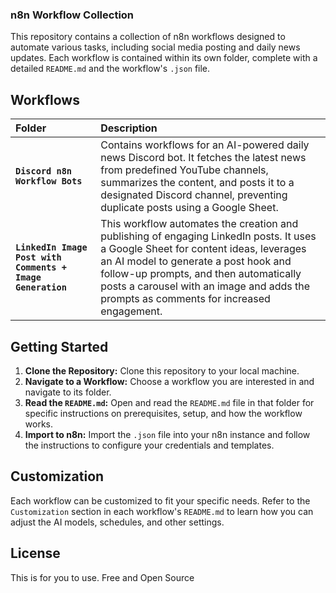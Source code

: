 ### n8n Workflow Collection

This repository contains a collection of n8n workflows designed to automate various tasks, including social media posting and daily news updates. Each workflow is contained within its own folder, complete with a detailed `README.md` and the workflow's `.json` file.

## Workflows

| Folder | Description |
| :--- | :--- |
| **`Discord n8n Workflow Bots`** | Contains workflows for an AI-powered daily news Discord bot. It fetches the latest news from predefined YouTube channels, summarizes the content, and posts it to a designated Discord channel, preventing duplicate posts using a Google Sheet. |
| **`LinkedIn Image Post with Comments + Image Generation`** | This workflow automates the creation and publishing of engaging LinkedIn posts. It uses a Google Sheet for content ideas, leverages an AI model to generate a post hook and follow-up prompts, and then automatically posts a carousel with an image and adds the prompts as comments for increased engagement. |

## Getting Started

1.  **Clone the Repository:** Clone this repository to your local machine.
2.  **Navigate to a Workflow:** Choose a workflow you are interested in and navigate to its folder.
3.  **Read the `README.md`:** Open and read the `README.md` file in that folder for specific instructions on prerequisites, setup, and how the workflow works.
4.  **Import to n8n:** Import the `.json` file into your n8n instance and follow the instructions to configure your credentials and templates.

## Customization

Each workflow can be customized to fit your specific needs. Refer to the `Customization` section in each workflow's `README.md` to learn how you can adjust the AI models, schedules, and other settings.

## License

This is for you to use. Free and Open Source
